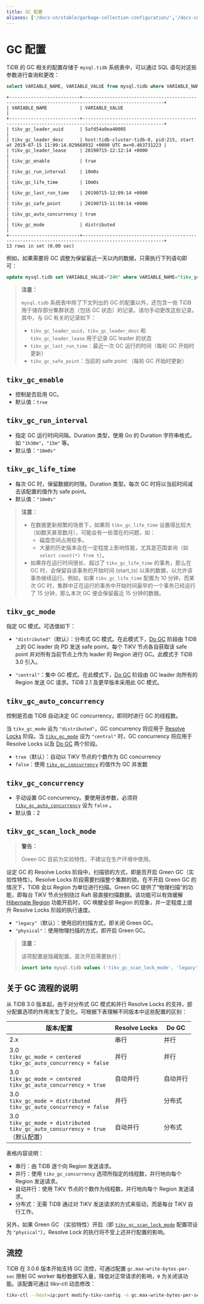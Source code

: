 ```yaml
---
title: GC 配置
aliases: ['/docs-cn/stable/garbage-collection-configuration/','/docs-cn/v4.0/garbage-collection-configuration/','/docs-cn/stable/reference/garbage-collection/configuration/']
---
```


# GC 配置

TiDB 的 GC 相关的配置存储于 `mysql.tidb` 系统表中，可以通过 SQL 语句对这些参数进行查询和更改：


```sql
select VARIABLE_NAME, VARIABLE_VALUE from mysql.tidb where VARIABLE_NAME like "tikv_gc%";
```

```
+--------------------------+----------------------------------------------------------------------------------------------------+
| VARIABLE_NAME            | VARIABLE_VALUE                                                                                     |
+--------------------------+----------------------------------------------------------------------------------------------------+
| tikv_gc_leader_uuid      | 5afd54a0ea40005                                                                                    |
| tikv_gc_leader_desc      | host:tidb-cluster-tidb-0, pid:215, start at 2019-07-15 11:09:14.029668932 +0000 UTC m=+0.463731223 |
| tikv_gc_leader_lease     | 20190715-12:12:14 +0000                                                                            |
| tikv_gc_enable           | true                                                                                               |
| tikv_gc_run_interval     | 10m0s                                                                                              |
| tikv_gc_life_time        | 10m0s                                                                                              |
| tikv_gc_last_run_time    | 20190715-12:09:14 +0000                                                                            |
| tikv_gc_safe_point       | 20190715-11:59:14 +0000                                                                            |
| tikv_gc_auto_concurrency | true                                                                                               |
| tikv_gc_mode             | distributed                                                                                        |
+--------------------------+----------------------------------------------------------------------------------------------------+
13 rows in set (0.00 sec)
```

例如，如果需要将 GC 调整为保留最近一天以内的数据，只需执行下列语句即可：


```sql
update mysql.tidb set VARIABLE_VALUE="24h" where VARIABLE_NAME="tikv_gc_life_time";
```

> **注意：**
>
> `mysql.tidb` 系统表中除了下文列出的 GC 的配置以外，还包含一些 TiDB 用于储存部分集群状态（包括 GC 状态）的记录。请勿手动更改这些记录。其中，与 GC 有关的记录如下：
>
> - `tikv_gc_leader_uuid`，`tikv_gc_leader_desc` 和 `tikv_gc_leader_lease` 用于记录 GC leader 的状态
> - `tikv_gc_last_run_time`：最近一次 GC 运行的时间（每轮 GC 开始时更新）
> - `tikv_gc_safe_point`：当前的 safe point （每轮 GC 开始时更新）

## `tikv_gc_enable`

- 控制是否启用 GC。
- 默认值：`true`

## `tikv_gc_run_interval`

- 指定 GC 运行时间间隔。Duration 类型，使用 Go 的 Duration 字符串格式，如 `"1h30m"`，`"15m"` 等。
- 默认值：`"10m0s"`

## `tikv_gc_life_time`

- 每次 GC 时，保留数据的时限。Duration 类型。每次 GC 时将以当前时间减去该配置的值作为 safe point。
- 默认值：`"10m0s"`

> **注意：**
>
> - 在数据更新频繁的场景下，如果将 `tikv_gc_life_time` 设置得比较大（如数天甚至数月），可能会有一些潜在的问题，如：
>     - 磁盘空间占用较多。
>     - 大量的历史版本会在一定程度上影响性能，尤其是范围查询（如 `select count(*) from t`）。
> - 如果存在运行时间很长、超过了 `tikv_gc_life_time` 的事务，那么在 GC 时，会保留自该事务的开始时间 (start_ts) 以来的数据，以允许该事务继续运行。例如，如果 `tikv_gc_life_time` 配置为 10 分钟，而某次 GC 时，集群中正在运行的事务中开始时间最早的一个事务已经运行了 15 分钟，那么本次 GC 便会保留最近 15 分钟的数据。

## `tikv_gc_mode`

指定 GC 模式。可选值如下：

- `"distributed"`（默认）：分布式 GC 模式。在此模式下，[Do GC](/garbage-collection-overview.md#do-gc进行-gc-清理) 阶段由 TiDB 上的 GC leader 向 PD 发送 safe point，每个 TiKV 节点各自获取该 safe point 并对所有当前节点上作为 leader 的 Region 进行 GC。此模式于 TiDB 3.0 引入。

- `"central"`：集中 GC 模式。在此模式下，[Do GC](/garbage-collection-overview.md#do-gc进行-gc-清理) 阶段由 GC leader 向所有的 Region 发送 GC 请求。TiDB 2.1 及更早版本采用此 GC 模式。

## `tikv_gc_auto_concurrency`

控制是否由 TiDB 自动决定 GC concurrency，即同时进行 GC 的线程数。

当 `tikv_gc_mode` 设为 `"distributed"`，GC concurrency 将应用于 [Resolve Locks](/garbage-collection-overview.md#resolve-locks清理锁) 阶段。当 [`tikv_gc_mode`](#tikv_gc_mode) 设为 `"central"` 时，GC concurrency 将应用于 Resolve Locks 以及 [Do GC](/garbage-collection-overview.md#do-gc进行-gc-清理) 两个阶段。

- `true`（默认）：自动以 TiKV 节点的个数作为 GC concurrency
- `false`：使用 [`tikv_gc_concurrency`](#tikv_gc_concurrency) 的值作为 GC 并发数

## `tikv_gc_concurrency`

- 手动设置 GC concurrency。要使用该参数，必须将 [`tikv_gc_auto_concurrency`](#tikv_gc_auto_concurrency) 设为 `false` 。
- 默认值：2

## `tikv_gc_scan_lock_mode`

> **警告：**
>
> Green GC 目前为实验特性，不建议在生产环境中使用。

设定 GC 的 Resolve Locks 阶段中，扫描锁的方式，即是否开启 Green GC（实验性特性）。Resolve Locks 阶段需要扫描整个集群的锁。在不开启 Green GC 的情况下，TiDB 会以 Region 为单位进行扫描。Green GC 提供了“物理扫描”的功能，即每台 TiKV 节点分别绕过 Raft 层直接扫描数据。该功能可以有效缓解 [Hibernate Region](/tikv-configuration-file.md#hibernate-regions-实验特性) 功能开启时，GC 唤醒全部 Region 的现象，并一定程度上提升 Resolve Locks 阶段的执行速度。

- `"legacy"`（默认）：使用旧的扫描方式，即关闭 Green GC。
- `"physical"`：使用物理扫描的方式，即开启 Green GC。

> **注意：**
> 
> 该项配置是隐藏配置。首次开启需要执行：
> 
> > 
> ```sql
> insert into mysql.tidb values ('tikv_gc_scan_lock_mode', 'legacy', '');
> ```

## 关于 GC 流程的说明

从 TiDB 3.0 版本起，由于对分布式 GC 模式和并行 Resolve Locks 的支持，部分配置选项的作用发生了变化。可根据下表理解不同版本中这些配置的区别：

| 版本/配置          |  Resolve Locks          |  Do GC  |
|-------------------|---------------|----------------|
| 2.x               | 串行 | 并行 |
| 3.0 <br/> `tikv_gc_mode = centered` <br/> `tikv_gc_auto_concurrency = false` | 并行 | 并行 |
| 3.0 <br/> `tikv_gc_mode = centered` <br/> `tikv_gc_auto_concurrency = true` | 自动并行 | 自动并行 |
| 3.0 <br/> `tikv_gc_mode = distributed` <br/> `tikv_gc_auto_concurrency = false` | 并行 | 分布式 |
| 3.0 <br/> `tikv_gc_mode = distributed` <br/> `tikv_gc_auto_concurrency = true` <br/> （默认配置） | 自动并行 | 分布式 |

表格内容说明：

- 串行：由 TiDB 逐个向 Region 发送请求。
- 并行：使用 `tikv_gc_concurrency` 选项所指定的线程数，并行地向每个 Region 发送请求。
- 自动并行：使用 TiKV 节点的个数作为线程数，并行地向每个 Region 发送请求。
- 分布式：无需 TiDB 通过对 TiKV 发送请求的方式来驱动，而是每台 TiKV 自行工作。

另外，如果 Green GC （实验特性）开启（即 [`tikv_gc_scan_lock_mode`](#tikv_gc_scan_lock_mode) 配置项设为 `"physical"`），Resolve Lock 的执行将不受上述并行配置的影响。

## 流控

TiDB 在 3.0.6 版本开始支持 GC 流控，可通过配置 `gc.max-write-bytes-per-sec` 限制 GC worker 每秒数据写入量，降低对正常请求的影响，`0` 为关闭该功能。该配置可通过 tikv-ctl 动态修改：


```bash
tikv-ctl --host=ip:port modify-tikv-config -n gc.max-write-bytes-per-sec -v 10MB
```
